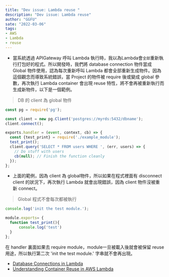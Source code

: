 ```yaml
---
title: "Dev issue: Lambda reuse "
description: "Dev issue: Lambda reuse" 
author: "GGFU"
sate: "2022-03-06"
tags: 
- AWS
- Lambda
- reuse
---
```




- 當系統透過 APIGateway 呼叫 Lambda 執行時，我以為Lambda會`全部`重新執行打包好的程式。所以開發時，我們將 database connection 物件當成 Global 物件使用，認為每次重新呼叫 Lambda 都會全部重新生成物件。因為這個觀念而導致系統錯誤，當 Project 的物件被 require 後或變成 global 參數，再次執行 Lambda container 會出現 reuse 特性，將不會再被重新執行而生成新物件，以下是一個範例。

> DB 的 client 為 global 物件

```javascript
const pg = require('pg');

const client = new pg.Client('postgres://myrds:5432/dbname');  
client.connect();

exports.handler = (event, context, cb) => {  
  const {test_print} = require('./example_module');
  test_print();
  client.query('SELECT * FROM users WHERE ', (err, users) => {
    // Do stuff with users
    cb(null); // Finish the function cleanly
  });
};
```
- 上面的範例，因為 client 為 global物件，所以如果在程式裡面有 disconnect client 的狀況下，再次執行 Lambda 就會出現錯誤，因為 client 物件沒被重新 connect。

> Global 程式不會每次都被執行

```javascript
console.log('init the test module.');

module.exports= {  
  function test_print(){
      console.log('test')
  }
};
```
在 handler 裏面如果去 require module，module一旦被載入後就會被保留 reuse 用途，所以執行第二次 'init the test module.' 字串就不會再出現。



- [Database Connections in Lambda](http://blog.rowanudell.com/database-connections-in-lambda/)
- [Understanding Container Reuse in AWS Lambda](https://aws.amazon.com/tw/blogs/compute/container-reuse-in-lambda/)


